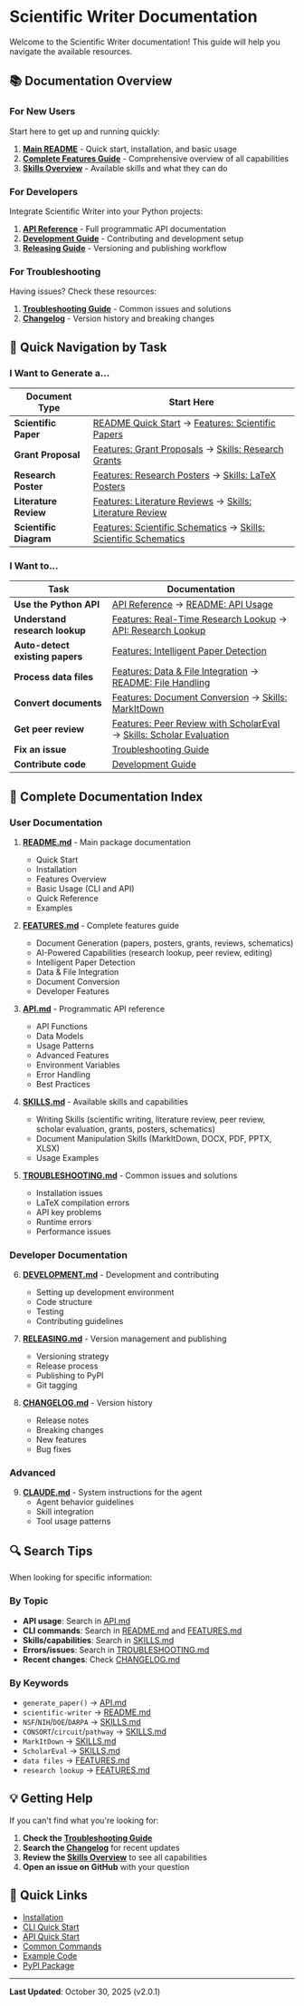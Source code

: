 # Scientific Writer Documentation

Welcome to the Scientific Writer documentation! This guide will help you navigate the available resources.

## 📚 Documentation Overview

### For New Users

Start here to get up and running quickly:

1. **[Main README](../README.md)** - Quick start, installation, and basic usage
2. **[Complete Features Guide](FEATURES.md)** - Comprehensive overview of all capabilities
3. **[Skills Overview](SKILLS.md)** - Available skills and what they can do

### For Developers

Integrate Scientific Writer into your Python projects:

1. **[API Reference](API.md)** - Full programmatic API documentation
2. **[Development Guide](DEVELOPMENT.md)** - Contributing and development setup
3. **[Releasing Guide](RELEASING.md)** - Versioning and publishing workflow

### For Troubleshooting

Having issues? Check these resources:

1. **[Troubleshooting Guide](TROUBLESHOOTING.md)** - Common issues and solutions
2. **[Changelog](../CHANGELOG.md)** - Version history and breaking changes

## 🎯 Quick Navigation by Task

### I Want to Generate a...

| Document Type | Start Here |
|--------------|------------|
| **Scientific Paper** | [README Quick Start](../README.md#quick-start) → [Features: Scientific Papers](FEATURES.md#scientific-papers) |
| **Grant Proposal** | [Features: Grant Proposals](FEATURES.md#grant-proposals) → [Skills: Research Grants](SKILLS.md#5-research-grants) |
| **Research Poster** | [Features: Research Posters](FEATURES.md#research-posters) → [Skills: LaTeX Posters](SKILLS.md#6-latex-research-posters) |
| **Literature Review** | [Features: Literature Reviews](FEATURES.md#literature-reviews) → [Skills: Literature Review](SKILLS.md#2-literature-review) |
| **Scientific Diagram** | [Features: Scientific Schematics](FEATURES.md#scientific-schematics) → [Skills: Scientific Schematics](SKILLS.md#6-scientific-schematics-and-diagrams) |

### I Want to...

| Task | Documentation |
|------|---------------|
| **Use the Python API** | [API Reference](API.md) → [README: API Usage](../README.md#api-usage) |
| **Understand research lookup** | [Features: Real-Time Research Lookup](FEATURES.md#real-time-research-lookup) → [API: Research Lookup](API.md#research-lookup) |
| **Auto-detect existing papers** | [Features: Intelligent Paper Detection](FEATURES.md#intelligent-paper-detection) |
| **Process data files** | [Features: Data & File Integration](FEATURES.md#data--file-integration) → [README: File Handling](../README.md#file-handling) |
| **Convert documents** | [Features: Document Conversion](FEATURES.md#document-conversion) → [Skills: MarkItDown](SKILLS.md#7-markitdown---universal-file-to-markdown-converter) |
| **Get peer review** | [Features: Peer Review with ScholarEval](FEATURES.md#peer-review-with-scholareval) → [Skills: Scholar Evaluation](SKILLS.md#4-scholar-evaluation) |
| **Fix an issue** | [Troubleshooting Guide](TROUBLESHOOTING.md) |
| **Contribute code** | [Development Guide](DEVELOPMENT.md) |

## 📖 Complete Documentation Index

### User Documentation

1. **[README.md](../README.md)** - Main package documentation
   - Quick Start
   - Installation
   - Features Overview
   - Basic Usage (CLI and API)
   - Quick Reference
   - Examples

2. **[FEATURES.md](FEATURES.md)** - Complete features guide
   - Document Generation (papers, posters, grants, reviews, schematics)
   - AI-Powered Capabilities (research lookup, peer review, editing)
   - Intelligent Paper Detection
   - Data & File Integration
   - Document Conversion
   - Developer Features

3. **[API.md](API.md)** - Programmatic API reference
   - API Functions
   - Data Models
   - Usage Patterns
   - Advanced Features
   - Environment Variables
   - Error Handling
   - Best Practices

4. **[SKILLS.md](SKILLS.md)** - Available skills and capabilities
   - Writing Skills (scientific writing, literature review, peer review, scholar evaluation, grants, posters, schematics)
   - Document Manipulation Skills (MarkItDown, DOCX, PDF, PPTX, XLSX)
   - Usage Examples

5. **[TROUBLESHOOTING.md](TROUBLESHOOTING.md)** - Common issues and solutions
   - Installation issues
   - LaTeX compilation errors
   - API key problems
   - Runtime errors
   - Performance issues

### Developer Documentation

6. **[DEVELOPMENT.md](DEVELOPMENT.md)** - Development and contributing
   - Setting up development environment
   - Code structure
   - Testing
   - Contributing guidelines

7. **[RELEASING.md](RELEASING.md)** - Version management and publishing
   - Versioning strategy
   - Release process
   - Publishing to PyPI
   - Git tagging

8. **[CHANGELOG.md](../CHANGELOG.md)** - Version history
   - Release notes
   - Breaking changes
   - New features
   - Bug fixes

### Advanced

9. **[CLAUDE.md](../CLAUDE.md)** - System instructions for the agent
   - Agent behavior guidelines
   - Skill integration
   - Tool usage patterns

## 🔍 Search Tips

When looking for specific information:

### By Topic
- **API usage**: Search in [API.md](API.md)
- **CLI commands**: Search in [README.md](../README.md) and [FEATURES.md](FEATURES.md)
- **Skills/capabilities**: Search in [SKILLS.md](SKILLS.md)
- **Errors/issues**: Search in [TROUBLESHOOTING.md](TROUBLESHOOTING.md)
- **Recent changes**: Check [CHANGELOG.md](../CHANGELOG.md)

### By Keywords
- `generate_paper()` → [API.md](API.md)
- `scientific-writer` → [README.md](../README.md)
- `NSF`/`NIH`/`DOE`/`DARPA` → [SKILLS.md](SKILLS.md#5-research-grants)
- `CONSORT`/`circuit`/`pathway` → [SKILLS.md](SKILLS.md#6-scientific-schematics-and-diagrams)
- `MarkItDown` → [SKILLS.md](SKILLS.md#7-markitdown---universal-file-to-markdown-converter)
- `ScholarEval` → [SKILLS.md](SKILLS.md#4-scholar-evaluation)
- `data files` → [FEATURES.md](FEATURES.md#automatic-data-handling)
- `research lookup` → [FEATURES.md](FEATURES.md#real-time-research-lookup)

## 💡 Getting Help

If you can't find what you're looking for:

1. **Check the [Troubleshooting Guide](TROUBLESHOOTING.md)**
2. **Search the [Changelog](../CHANGELOG.md)** for recent updates
3. **Review the [Skills Overview](SKILLS.md)** to see all capabilities
4. **Open an issue on GitHub** with your question

## 🚀 Quick Links

- [Installation](../README.md#install)
- [CLI Quick Start](../README.md#use-the-cli)
- [API Quick Start](../README.md#use-the-python-api)
- [Common Commands](../README.md#common-commands)
- [Example Code](../example_api_usage.py)
- [PyPI Package](https://pypi.org/project/scientific-writer/)

---

**Last Updated**: October 30, 2025 (v2.0.1)

